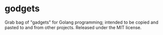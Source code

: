 godgets
=======

Grab bag of "gadgets" for Golang programming; intended to be copied and pasted to and from other projects. Released under the MIT license.

